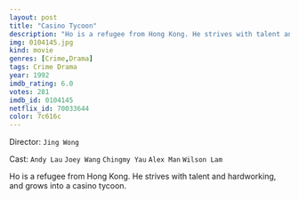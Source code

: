 ```yaml
---
layout: post
title: "Casino Tycoon"
description: "Ho is a refugee from Hong Kong. He strives with talent and hardworking, and grows into a casino tycoon..."
img: 0104145.jpg
kind: movie
genres: [Crime,Drama]
tags: Crime Drama 
year: 1992
imdb_rating: 6.0
votes: 281
imdb_id: 0104145
netflix_id: 70033644
color: 7c616c
---
```

Director: `Jing Wong`  

Cast: `Andy Lau` `Joey Wang` `Chingmy Yau` `Alex Man` `Wilson Lam` 

Ho is a refugee from Hong Kong. He strives with talent and hardworking, and grows into a casino tycoon.